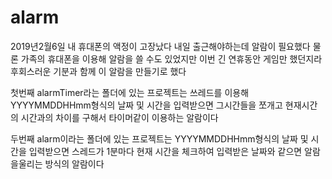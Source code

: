 # alarm

2019년2월6일 
내 휴대폰의 액정이 고장났다 
내일 출근해야하는데 알람이 필요했다 
물론 가족의 휴대폰을 이용해 알람을 쓸 수도 있었지만 이번 긴 연휴동안 게임만 했던지라 후회스러운 기분과 함께 이 알람을 만들기로 했다

첫번째
alarmTimer라는 폴더에 있는 프로젝트는 쓰레드를 이용해 YYYYMMDDHHmm형식의 날짜 및 시간을 입력받으면 그시간들을 쪼개고 현재시간의 시간과의 차이를 구해서 타이머같이 이용하는 알람이다

두번째
alarm이라는 폴더에 있는 프로젝트는 YYYYMMDDHHmm형식의 날짜 및 시간을 입력받으면 스레드가 1분마다 현재 시간을 체크하여 입력받은 날짜와 같으면 알람을울리는 방식의 알람이다
